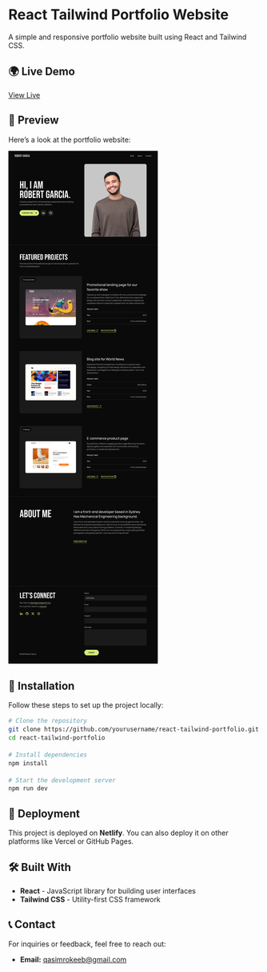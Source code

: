 # React Tailwind Portfolio Website

A simple and responsive portfolio website built using React and Tailwind CSS.

## 🌍 Live Demo
[View Live](https://reacttailwind-portfoliowebsite.netlify.app/)

## 📸 Preview
Here’s a look at the portfolio website:

![Portfolio Screenshot](https://raw.githubusercontent.com/Qasim-Rokeeb/React-Portfolio-Website/8625c793511ebe86eafc1426bf2593c12ac28cb2/public/Home.png)

## 📌 Installation
Follow these steps to set up the project locally:

```sh
# Clone the repository
git clone https://github.com/yourusername/react-tailwind-portfolio.git
cd react-tailwind-portfolio

# Install dependencies
npm install

# Start the development server
npm run dev
```

## 🚀 Deployment
This project is deployed on **Netlify**. You can also deploy it on other platforms like Vercel or GitHub Pages.

## 🛠 Built With
- **React** - JavaScript library for building user interfaces
- **Tailwind CSS** - Utility-first CSS framework

## 📞 Contact
For inquiries or feedback, feel free to reach out:
- **Email:** qasimrokeeb@gmail.com